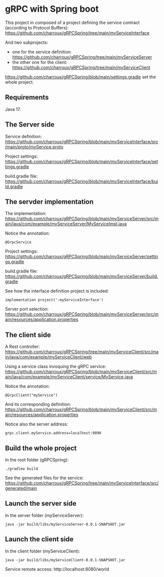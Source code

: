 # gRPC with Spring boot

This project in composed of a project defining the service contract (according to Protocol Buffers): https://github.com/charroux/gRPCSpring/tree/main/myServiceInterface

And two subprojects:
- one for the service definition: https://github.com/charroux/gRPCSpring/tree/main/myServiceServer
- the other one for the client: https://github.com/charroux/gRPCSpring/tree/main/myServiceClient

https://github.com/charroux/gRPCSpring/blob/main/settings.gradle set the whole project.

## Requirements

Java 17.

## The Server side

Service definition: https://github.com/charroux/gRPCSpring/blob/main/myServiceInterface/src/main/proto/myService.proto

Project settings: https://github.com/charroux/gRPCSpring/blob/main/myServiceInterface/settings.gradle

build.gradle file: https://github.com/charroux/gRPCSpring/blob/main/myServiceInterface/build.gradle

## The servder implementation

The implementation: https://github.com/charroux/gRPCSpring/blob/main/myServiceServer/src/main/java/com/example/myServiceServer/MyServiceImpl.java

Notice the annotation:
```
@GrpcService
```

Project settings: https://github.com/charroux/gRPCSpring/blob/main/myServiceServer/settings.gradle

build.gradle file: https://github.com/charroux/gRPCSpring/blob/main/myServiceServer/build.gradle

See how the interface definition project is included:
```
implementation project(':myServiceInterface')
```
Server port selection: https://github.com/charroux/gRPCSpring/blob/main/myServiceServer/src/main/resources/application.properties

## The client side

A Rest controller: https://github.com/charroux/gRPCSpring/tree/main/myServiceClient/src/main/java/com/example/myServiceClient/web

Using a service class invoquing the gRPC service: https://github.com/charroux/gRPCSpring/blob/main/myServiceClient/src/main/java/com/example/myServiceClient/service/MyService.java

Notice the annotation:
```
@GrpcClient("myService")
```
And its corresponding definition: https://github.com/charroux/gRPCSpring/blob/main/myServiceClient/src/main/resources/application.properties

Notice also the server address:
```
grpc.client.myService.address=localhost:9090
```

## Build the whole project

In the root folder (gRPCSpring): 
```
./gradlew build
```
See the generated files for the service: https://github.com/charroux/gRPCSpring/tree/main/myServiceInterface/src/generated/main

## Launch the server side
In the server folder (myServiceServer):
```
java -jar build/libs/myServiceServer-0.0.1-SNAPSHOT.jar
```

## Launch the client side
In the client folder (myServiceClient):
```
java -jar build/libs/myServiceClient-0.0.1-SNAPSHOT.jar
```
Service remote access: http://localhost:8080/world

